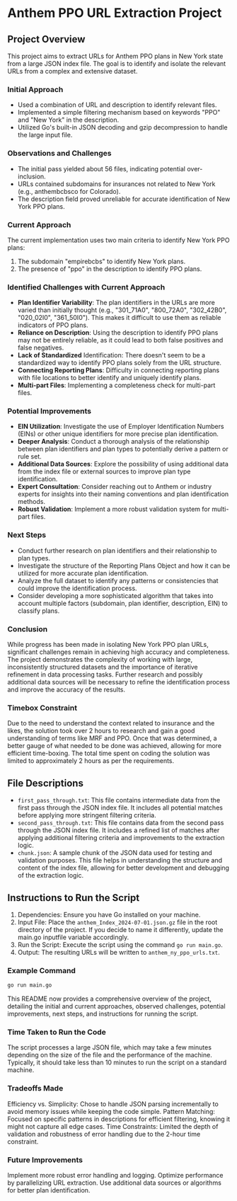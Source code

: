 # Anthem PPO URL Extraction Project

## Project Overview

This project aims to extract URLs for Anthem PPO plans in New York state from a large JSON index file. The goal is to identify and isolate the relevant URLs from a complex and extensive dataset.

### Initial Approach

- Used a combination of URL and description to identify relevant files.
- Implemented a simple filtering mechanism based on keywords "PPO" and "New York" in the description.
- Utilized Go's built-in JSON decoding and gzip decompression to handle the large input file.

### Observations and Challenges

- The initial pass yielded about 56 files, indicating potential over-inclusion.
- URLs contained subdomains for insurances not related to New York (e.g., anthembcbsco for Colorado).
- The description field proved unreliable for accurate identification of New York PPO plans.

### Current Approach

The current implementation uses two main criteria to identify New York PPO plans:

1. The subdomain "empirebcbs" to identify New York plans.
2. The presence of "ppo" in the description to identify PPO plans.

### Identified Challenges with Current Approach

- **Plan Identifier Variability**: The plan identifiers in the URLs are more varied than initially thought (e.g., "301_71A0", "800_72A0", "302_42B0", "020_02I0", "361_50I0"). This makes it difficult to use them as reliable indicators of PPO plans.
- **Reliance on Description**: Using the description to identify PPO plans may not be entirely reliable, as it could lead to both false positives and false negatives.
- **Lack of Standardized** Identification: There doesn't seem to be a standardized way to identify PPO plans solely from the URL structure.
- **Connecting Reporting Plans**: Difficulty in connecting reporting plans with file locations to better identify and uniquely identify plans.
- **Multi-part Files**: Implementing a completeness check for multi-part files.

### Potential Improvements

- **EIN Utilization**: Investigate the use of Employer Identification Numbers (EINs) or other unique identifiers for more precise plan identification.
- **Deeper Analysis**: Conduct a thorough analysis of the relationship between plan identifiers and plan types to potentially derive a pattern or rule set.
- **Additional Data Sources**: Explore the possibility of using additional data from the index file or external sources to improve plan type identification.
- **Expert Consultation**: Consider reaching out to Anthem or industry experts for insights into their naming conventions and plan identification methods.
- **Robust Validation**: Implement a more robust validation system for multi-part files.

### Next Steps

- Conduct further research on plan identifiers and their relationship to plan types.
- Investigate the structure of the Reporting Plans Object and how it can be utilized for more accurate plan identification.
- Analyze the full dataset to identify any patterns or consistencies that could improve the identification process.
- Consider developing a more sophisticated algorithm that takes into account multiple factors (subdomain, plan identifier, description, EIN) to classify plans.

### Conclusion

While progress has been made in isolating New York PPO plan URLs, significant challenges remain in achieving high accuracy and completeness. The project demonstrates the complexity of working with large, inconsistently structured datasets and the importance of iterative refinement in data processing tasks. Further research and possibly additional data sources will be necessary to refine the identification process and improve the accuracy of the results.

### Timebox Constraint

Due to the need to understand the context related to insurance and the likes, the solution took over 2 hours to research and gain a good understanding of terms like MRF and PPO. Once that was determined, a better gauge of what needed to be done was achieved, allowing for more efficient time-boxing. The total time spent on coding the solution was limited to approximately 2 hours as per the requirements.

## File Descriptions

- `first_pass_through.txt`: This file contains intermediate data from the first pass through the JSON index file. It includes all potential matches before applying more stringent filtering criteria.
- `second_pass_through.txt`: This file contains data from the second pass through the JSON index file. It includes a refined list of matches after applying additional filtering criteria and improvements to the extraction logic.
- `chunk.json`: A sample chunk of the JSON data used for testing and validation purposes. This file helps in understanding the structure and content of the index file, allowing for better development and debugging of the extraction logic.

## Instructions to Run the Script

1. Dependencies: Ensure you have Go installed on your machine.
2. Input File: Place the `anthem_Index_2024-07-01.json.gz` file in the root directory of the project. If you decide to name it differently, update the main.go inputfile variable accordingly.
3. Run the Script: Execute the script using the command `go run main.go`.
4. Output: The resulting URLs will be written to `anthem_ny_ppo_urls.txt`.

### Example Command

```sh
go run main.go
```

This README now provides a comprehensive overview of the project, detailing the initial and current approaches, observed challenges, potential improvements, next steps, and instructions for running the script.

### Time Taken to Run the Code

The script processes a large JSON file, which may take a few minutes depending on the size of the file and the performance of the machine. Typically, it should take less than 10 minutes to run the script on a standard machine.

### Tradeoffs Made

Efficiency vs. Simplicity: Chose to handle JSON parsing incrementally to avoid memory issues while keeping the code simple.
Pattern Matching: Focused on specific patterns in descriptions for efficient filtering, knowing it might not capture all edge cases.
Time Constraints: Limited the depth of validation and robustness of error handling due to the 2-hour time constraint.

### Future Improvements

Implement more robust error handling and logging.
Optimize performance by parallelizing URL extraction.
Use additional data sources or algorithms for better plan identification.
